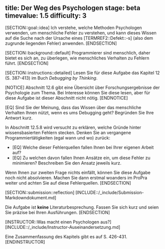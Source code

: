 title: Der Weg des Psychologen
stage: beta
timevalue: 1.5
difficulty: 3
---
[SECTION::goal::idea]
Ich verstehe, welche Methoden Psychologen verwenden, um menschliche Fehler zu verstehen,
und kann dieses Wissen auf die Suche nach der Ursache eines [TERMREF2::Defekt::-s] (also dem zugrunde liegenden
Fehler) anwenden.
[ENDSECTION]

[SECTION::background::default]
Programmierer sind menschlich, daher bietet es sich an, zu überlegen, wie menschliches Verhalten
zu Fehlern führt.
[ENDSECTION]

[SECTION::instructions::detailed]
Lesen Sie für diese Aufgabe das Kapitel 12 (S. 387-413) im Buch _Debugging by Thinking_. 
 
[NOTICE]
Abschnitt 12.6 gibt eine Übersicht über Forschungsergebnisse der Psychologie zum Thema.
Bei Interesse können Sie diese lesen, aber für diese Aufgabe ist dieser Abschnitt nicht nötig. 
[ENDNOTICE]

[EQ] Sind Sie der Meinung, dass das Wissen über das menschliche Verhalten Ihnen nützt, 
wenn es ums Debugging geht?
Begründen Sie Ihre Antwort kurz.

In Abschnitt 12.5.8 wird versucht zu erklären, welche Gründe hinter wissensbasierten Fehlern 
stecken.
Denken Sie an vergangene Programmiertätigkeiten (egal wann und wo) zurück: 

- [EQ] Welche dieser Fehlerquellen fallen Ihnen bei Ihrer eigenen Arbeit auf?
- [EQ] Zu welchen davon fallen Ihnen Ansätze ein, um diese Fehler zu minimieren?
  Beschreiben Sie den Ansatz jeweils kurz.

Wenn Ihnen zur zweiten Frage nichts einfällt, können Sie diese Aufgabe noch nicht
absolvieren. 
Machen Sie dann erstmal woanders im ProPra weiter und achten Sie auf diese Fehlerquellen.
[ENDSECTION]

[SECTION::submission::reflection]
[INCLUDE::/_include/Submission-Markdowndokument.md]

Die Aufgabe ist **keine** Literaturbesprechung.
Fassen Sie sich kurz und seien Sie präzise bei Ihren Ausführungen.
[ENDSECTION]

[INSTRUCTOR::Was macht einen Psychologen aus?]
[INCLUDE::/_include/Instructor-Auseinandersetzung.md]

Eine Zusammenfassung des Kapitels gibt es auf S. 426-431.
[ENDINSTRUCTOR]
